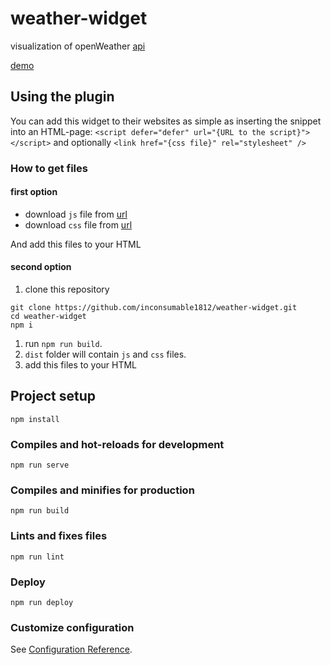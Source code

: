# weather-widget

visualization of openWeather [api](https://openweathermap.org/api)

[demo](https://inconsumable1812.github.io/weather-widget/)

## Using the plugin

You can add this widget to their websites as simple as inserting the snippet into an HTML-page: `<script defer="defer" url="{URL to the script}"></script>` and optionally `<link href="{css file}" rel="stylesheet" />`

### How to get files

#### first option

- download `js` file from [url](https://github.com/inconsumable1812/weather-widget/blob/gh-pages/js/app.a5eef2df.js)
- download `css` file from [url](https://github.com/inconsumable1812/weather-widget/blob/gh-pages/css/app.2c75db3c.css)

And add this files to your HTML

#### second option

1. clone this repository

```
git clone https://github.com/inconsumable1812/weather-widget.git
cd weather-widget
npm i
```

1. run `npm run build`.
1. `dist` folder will contain `js` and `css` files.
1. add this files to your HTML

## Project setup

```
npm install
```

### Compiles and hot-reloads for development

```
npm run serve
```

### Compiles and minifies for production

```
npm run build
```

### Lints and fixes files

```
npm run lint
```

### Deploy

```
npm run deploy
```

### Customize configuration

See [Configuration Reference](https://cli.vuejs.org/config/).
